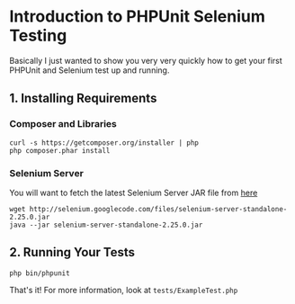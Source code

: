 # Introduction to PHPUnit Selenium Testing

Basically I just wanted to show you very very quickly how to get your
first PHPUnit and Selenium test up and running.

## 1. Installing Requirements

### Composer and Libraries

    curl -s https://getcomposer.org/installer | php
    php composer.phar install

### Selenium Server

You will want to fetch the latest Selenium Server JAR file from [here](http://seleniumhq.org/download/)

    wget http://selenium.googlecode.com/files/selenium-server-standalone-2.25.0.jar
    java --jar selenium-server-standalone-2.25.0.jar

## 2. Running Your Tests

    php bin/phpunit

That's it! For more information, look at `tests/ExampleTest.php`
